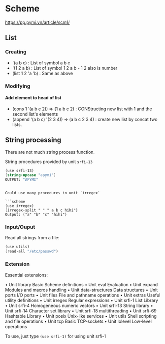 # Scheme

https://pp.pymi.vn/article/scm1/

## List

### Creating
- '(a b c) : List of symbol a b c
- '(1 2 a b) : List of symbol 1 2 a b - 1 2 also is number
- (list 1 2 'a 'b) : Same as above

### Modifying
#### Add element to head of list
- (cons 1 '(a b c 2)) => (1 a b c 2) : CONStructing new list with 1 and the second list's elements
- (append '(a b c) '(2 3 4)) => (a b c 2 3 4) : create new list by concat two lists.


## String processing
There are not much string process function.

String procedures provided by unit `srfi-13`

```scheme
(use srfi-13)
(string-upcase "apymi")
OUTPUT: "APYMI"
```
```

Could use many procedures in unit `irregex`

```scheme
(use irregex)
(irregex-split " " " a b c hihi")
Output: ("a" "b" "c" "hihi")
```
### Input/Ouput

Read all strings from a file:

```scheme
(use utils)
(read-all "/etc/passwd")
```

### Extension
Essential extensions:

  • Unit library Basic Scheme definitions
  • Unit eval Evaluation
  • Unit expand Modules and macros handling
  • Unit data-structures Data structures
  • Unit ports I/O ports
  • Unit files File and pathname operations
  • Unit extras Useful utility definitions
  • Unit irregex Regular expressions
  • Unit srfi-1 List Library
  • Unit srfi-4 Homogeneous numeric vectors
  • Unit srfi-13 String library
  • Unit srfi-14 Character set library
  • Unit srfi-18 multithreading
  • Unit srfi-69 Hashtable Library
  • Unit posix Unix-like services
  • Unit utils Shell scripting and file operations
  • Unit tcp Basic TCP-sockets
  • Unit lolevel Low-level operations

To use, just type `(use srfi-1)` for using unit srfi-1
